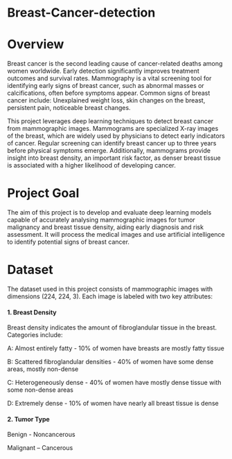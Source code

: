 # Breast-Cancer-detection

# Overview

Breast cancer is the second leading cause of cancer-related deaths among women worldwide. Early detection significantly improves treatment outcomes and survival rates. Mammography is a vital screening tool for identifying early signs of breast cancer, such as abnormal masses or calcifications, often before symptoms appear.
Common signs of breast cancer include: Unexplained weight loss, skin changes on the breast, persistent pain, noticeable breast changes.

This project leverages deep learning techniques to detect breast cancer from mammographic images.
Mammograms are specialized X-ray images of the breast, which are widely used by physicians to detect early indicators of cancer. Regular screening can identify breast cancer up to three years before physical symptoms emerge. Additionally, mammograms provide insight into breast density, an important risk factor, as denser breast tissue is associated with a higher likelihood of developing cancer.

# Project Goal

The aim of this project is to develop and evaluate deep learning models capable of accurately analysing mammographic images for tumor malignancy and breast tissue density, aiding early diagnosis and risk assessment.
It will process the medical images and use artificial intelligence to identify potential signs of breast cancer.

# Dataset
The dataset used in this project consists of mammographic images with dimensions (224, 224, 3). Each image is labeled with two key attributes:
#### 1. Breast Density
   
Breast density indicates the amount of fibroglandular tissue in the breast. Categories include:

A: Almost entirely fatty - 10% of women have breasts are mostly fatty tissue

B: Scattered fibroglandular densities - 40% of women have some dense areas, mostly non-dense

C: Heterogeneously dense - 40% of women have mostly dense tissue with some non-dense areas

D: Extremely dense - 10% of women have nearly all breast tissue is dense


#### 2. Tumor Type

Benign - Noncancerous

Malignant – Cancerous


